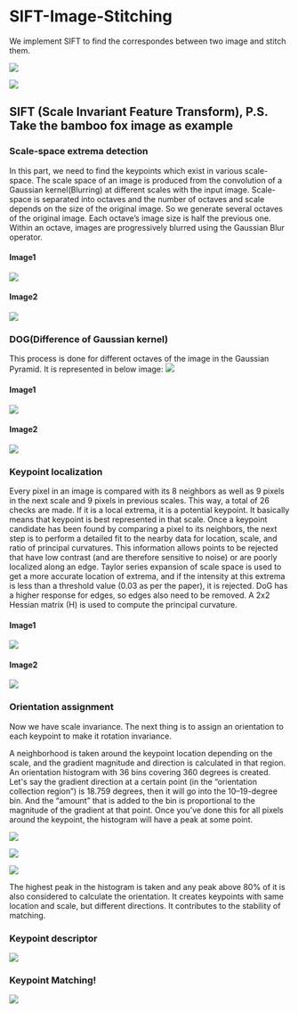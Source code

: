 # SIFT-Image-Stitching

<!-- ## Abstract  -->

We implement SIFT to find the correspondes between two image and stitch them. 
<!-- ![](https://i.imgur.com/t5GQzh6.jpg) -->
![](document/parrington.jpg)

![](document/lab.jpg)

## SIFT (Scale Invariant Feature Transform), P.S. Take the bamboo fox image as example
### Scale-space extrema detection
In this part, we need to find the keypoints which exist in various scale-space. The scale space of an image is produced from the convolution of a Gaussian kernel(Blurring) at different scales with the input image. Scale-space is separated into octaves and the number of octaves and scale depends on the size of the original image. So we generate several octaves of the original image. Each octave’s image size is half the previous one. Within an octave, images are progressively blurred using the Gaussian Blur operator.
#### Image1
![](document/Scale-space-1.jpg)
#### Image2
![](document/Scale-space-2.jpg)


<!-- <img style="float: right;" src="https://i.imgur.com/hsbePXY.jpg" width=50% height=50%> -->
<!-- ![](https://i.imgur.com/hsbePXY.jpg) -->
### DOG(Difference of Gaussian kernel)
This process is done for different octaves of the image in the Gaussian Pyramid. It is represented in below image:
![](document/dog-1.png)

#### Image1
![](document/dog-2.jpg)

#### Image2
![](document/dog-3.jpg)


### Keypoint localization
Every pixel in an image is compared with its 8 neighbors as well as 9 pixels in the next scale and 9 pixels in previous scales. This way, a total of 26 checks are made. If it is a local extrema, it is a potential keypoint. It basically means that keypoint is best represented in that scale. 
Once a keypoint candidate has been found by comparing a pixel to its neighbors, the next step is to perform a detailed fit to the nearby data for location, scale, and ratio of principal curvatures. This information allows points to be rejected that have low contrast (and are therefore sensitive to noise) or are poorly localized along an edge.
Taylor series expansion of scale space is used to get a more accurate location of extrema, and if the intensity at this extrema is less than a threshold value (0.03 as per the paper), it is rejected. DoG has a higher response for edges, so edges also need to be removed. A 2x2 Hessian matrix (H) is used to compute the principal curvature.
#### Image1
![](document/Keypoints-1.jpg)
#### Image2
![](document/Keypoints-2.jpg)

### Orientation assignment

Now we have scale invariance. The next thing is to assign an orientation to each keypoint to make it rotation invariance.

A neighborhood is taken around the keypoint location depending on the scale, and the gradient magnitude and direction is calculated in that region. An orientation histogram with 36 bins covering 360 degrees is created. Let's say the gradient direction at a certain point (in the “orientation collection region”) is 18.759 degrees, then it will go into the 10–19-degree bin. And the “amount” that is added to the bin is proportional to the magnitude of the gradient at that point. Once you’ve done this for all pixels around the keypoint, the histogram will have a peak at some point.

![](document/keypoint_descriptor.jpg)

![](document/Orientation.jpg)

![](document/Orientation_function.PNG.PNG)

The highest peak in the histogram is taken and any peak above 80% of it is also considered to calculate the orientation. It creates keypoints with same location and scale, but different directions. It contributes to the stability of matching.

### Keypoint descriptor
![](document/Keypoint_descriptor.png)

### Keypoint Matching!
![](document/Keypoint_Matching.jpg)

